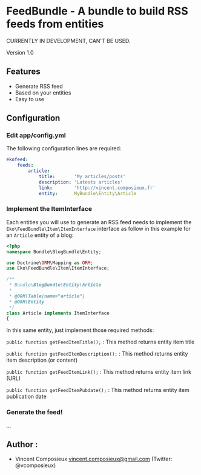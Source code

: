 FeedBundle - A bundle to build RSS feeds from entities
=========================================================

CURRENTLY IN DEVELOPMENT, CAN'T BE USED.

Version 1.0

Features
--------

 * Generate RSS feed
 * Based on your entities
 * Easy to use

Configuration
-------------

### Edit app/config.yml

The following configuration lines are required:

```yaml
ekofeed:
    feeds:
        article:
            title:       'My articles/posts'
            description: 'Latests articles'
            link:        'http://vincent.composieux.fr'
            entity:      MyBundle\Entity\Article
```

### Implement the ItemInterface

Each entities you will use to generate an RSS feed needs to implement the `Eko\FeedBundle\Item\ItemInterface` interface as follow in this example for an `Article` entity of a blog:

```php
<?php
namespace Bundle\BlogBundle\Entity;

use Doctrine\ORM\Mapping as ORM;
use Eko\FeedBundle\Item\ItemInterface;

/**
 * Bundle\BlogBundle\Entity\Article
 *
 * @ORM\Table(name="article")
 * @ORM\Entity
 */
class Article implements ItemInterface
{
```

In this same entity, just implement those required methods:

`public function getFeedItemTitle();` : This method returns entity item title

`public function getFeedItemDescription();` : This method returns entity item description (or content)

`public function getFeedItemLink();` : This method returns entity item link (URL)

`public function getFeedItemPubdate();` : This method returns entity item publication date

### Generate the feed!

...

Author :
--------

 * Vincent Composieux <vincent.composieux@gmail.com> (Twitter: @vcomposieux)